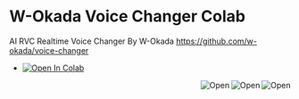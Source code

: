 # W-Okada Voice Changer Colab
AI RVC Realtime Voice Changer By W-Okada
https://github.com/w-okada/voice-changer

- [![Open In Colab](https://colab.research.google.com/assets/colab-badge.svg)](https://colab.research.google.com/github/freyzamarshall02/w-okadavoicechangercolab/blob/main/Okada_Voice_Changer_Colab_Unofficial.ipynb?authuser=2#scrollTo=N2c7UpbA3eYr)

  <a href="https://ko-fi.com/freyzamarshall" target="_parent"><img src="https://img.shields.io/badge/Ko--fi-F16061?style=for-the-badge&logo=ko-fi&logoColor=white" align="right" alt="Open"></a>

   <a href="https://discord.gg/sr5kyhRy3x" target="_parent"><img src="https://img.shields.io/badge/Discord-5865F2?style=for-the-badge&logo=discord&logoColor=white" align="right" alt="Open"></a>

  <a href="https://www.youtube.com/@FreyzaMarshall_" target="_parent"><img src="https://img.shields.io/badge/YouTube-FF0000?style=for-the-badge&logo=youtube&logoColor=white" align="right" alt="Open"></a>

